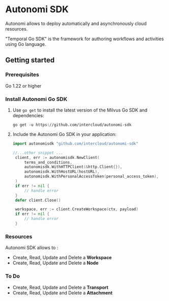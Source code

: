 # Autonomi SDK

Autonomi allows to deploy automatically and asynchronously cloud resources.

"Temporal Go SDK" is the framework for authoring workflows and activities using Go language.


## Getting started

### Prerequisites

Go 1.22 or higher

### Install Autonomi Go SDK

1. Use `go get` to install the latest version of the Milvus Go SDK and dependencies:

   ```shell
   go get -u https://github.com/intercloud/autonomi-sdk
   ```

2. Include the Autonomi Go SDK in your application:

   ```go
   import autonomisdk "github.com/intercloud/autonomi-sdk"

   //...other snippet ...
	client, err := autonomisdk.NewClient(
        terms_and_conditions,
		autonomisdk.WithHTTPClient(&http.Client{}),
		autonomisdk.WithHostURL(hostURL),
		autonomisdk.WithPersonalAccessToken(personal_access_token),
	)
    if err != nil {
        // handle error
    }
    defer client.Close()

    workspace, err := client.CreateWorkspace(ctx, payload)
    if err != nil {
        // handle error
    }
    ```

### Resources

Autonomi SDK allows to :
- Create, Read, Update and Delete a **Workspace**
- Create, Read, Update and Delete a **Node**

### To Do

- Create, Read, Update and Delete a **Transport**
- Create, Read, Update and Delete a **Attachment**
